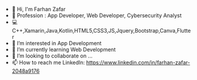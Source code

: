 - 👋 Hi, I'm Farhan Zafar
- 💼 Profession : App Developer, Web Developer, Cybersecurity Analyst
- 💻 C++,Xamarin,Java,Kotlin,HTML5,CSS3,JS,Jquery,Bootstrap,Canva,Flutter
- 👀 I’m interested in App Development
- 🌱 I’m currently learning Web Development
- 💞️ I’m looking to collaborate on ...
- 📫 How to reach me LinkedIn: https://www.linkedin.com/in/farhan-zafar-2048a9176


<!---
Farhanzuk/Farhanzuk is a ✨ special ✨ repository because its `README.md` (this file) appears on your GitHub profile.
You can click the Preview link to take a look at your changes.
--->
